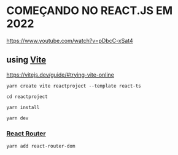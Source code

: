 # COMEÇANDO NO REACT.JS EM 2022

https://www.youtube.com/watch?v=pDbcC-xSat4  

## using [Vite](https://vitejs.dev/)

https://vitejs.dev/guide/#trying-vite-online  

```
yarn create vite reactproject --template react-ts
```

```
cd reactproject
```

```
yarn install
```

```
yarn dev
```

### [React Router](https://reactrouter.com/)

```
yarn add react-router-dom
```